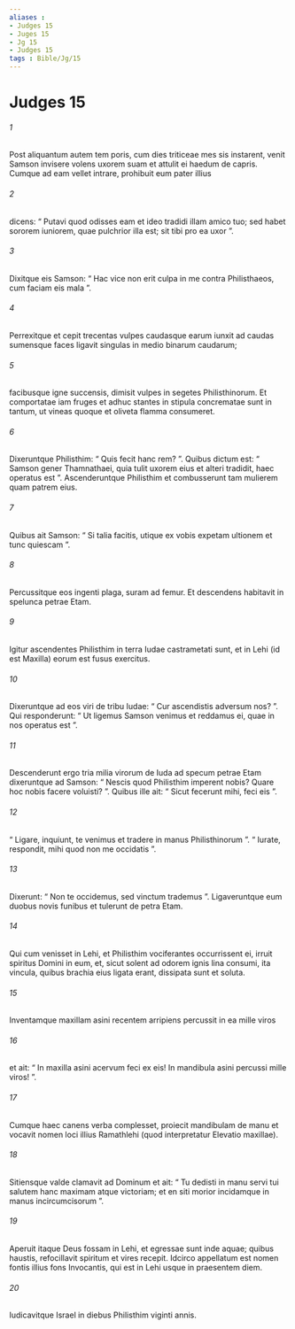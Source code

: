 ```yaml
---
aliases : 
- Judges 15
- Juges 15
- Jg 15
- Judges 15
tags : Bible/Jg/15
---
```


# Judges 15

###### 1
Post aliquantum autem tem poris, cum dies triticeae mes sis instarent, venit Samson invisere volens uxorem suam et attulit ei haedum de capris. Cumque ad eam vellet intrare, prohibuit eum pater illius 
###### 2
dicens: “ Putavi quod odisses eam et ideo tradidi illam amico tuo; sed habet sororem iuniorem, quae pulchrior illa est; sit tibi pro ea uxor ”. 
###### 3
Dixitque eis Samson: “ Hac vice non erit culpa in me contra Philisthaeos, cum faciam eis mala ”. 
###### 4
Perrexitque et cepit trecentas vulpes caudasque earum iunxit ad caudas sumensque faces ligavit singulas in medio binarum caudarum; 
###### 5
facibusque igne succensis, dimisit vulpes in segetes Philisthinorum. Et comportatae iam fruges et adhuc stantes in stipula concrematae sunt in tantum, ut vineas quoque et oliveta flamma consumeret. 
###### 6
Dixeruntque Philisthim: “ Quis fecit hanc rem? ”. Quibus dictum est: “ Samson gener Thamnathaei, quia tulit uxorem eius et alteri tradidit, haec operatus est ”. Ascenderuntque Philisthim et combusserunt tam mulierem quam patrem eius. 
###### 7
Quibus ait Samson: “ Si talia facitis, utique ex vobis expetam ultionem et tunc quiescam ”. 
###### 8
Percussitque eos ingenti plaga, suram ad femur. Et descendens habitavit in spelunca petrae Etam.
###### 9
Igitur ascendentes Philisthim in terra Iudae castrametati sunt, et in Lehi (id est Maxilla) eorum est fusus exercitus. 
###### 10
Dixeruntque ad eos viri de tribu Iudae: “ Cur ascendistis adversum nos? ”. Qui responderunt: “ Ut ligemus Samson venimus et reddamus ei, quae in nos operatus est ”. 
###### 11
Descenderunt ergo tria milia virorum de Iuda ad specum petrae Etam dixeruntque ad Samson: “ Nescis quod Philisthim imperent nobis? Quare hoc nobis facere voluisti? ”. Quibus ille ait: “ Sicut fecerunt mihi, feci eis ”. 
###### 12
“ Ligare, inquiunt, te venimus et tradere in manus Philisthinorum ”. “ Iurate, respondit, mihi quod non me occidatis ”. 
###### 13
Dixerunt: “ Non te occidemus, sed vinctum trademus ”. Ligaveruntque eum duobus novis funibus et tulerunt de petra Etam.
###### 14
Qui cum venisset in Lehi, et Philisthim vociferantes occurrissent ei, irruit spiritus Domini in eum, et, sicut solent ad odorem ignis lina consumi, ita vincula, quibus brachia eius ligata erant, dissipata sunt et soluta.
###### 15
Inventamque maxillam asini recentem arripiens percussit in ea mille viros 
###### 16
et ait: “ In maxilla asini acervum feci ex eis! In mandibula asini percussi mille viros! ”.
###### 17
Cumque haec canens verba complesset, proiecit mandibulam de manu et vocavit nomen loci illius Ramathlehi (quod interpretatur Elevatio maxillae). 
###### 18
Sitiensque valde clamavit ad Dominum et ait: “ Tu dedisti in manu servi tui salutem hanc maximam atque victoriam; et en siti morior incidamque in manus incircumcisorum ”. 
###### 19
Aperuit itaque Deus fossam in Lehi, et egressae sunt inde aquae; quibus haustis, refocillavit spiritum et vires recepit. Idcirco appellatum est nomen fontis illius fons Invocantis, qui est in Lehi usque in praesentem diem.
###### 20
Iudicavitque Israel in diebus Philisthim viginti annis.
